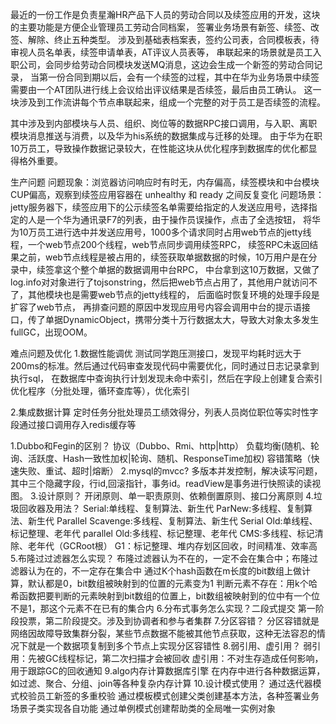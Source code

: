 最近的一份工作是负责星瀚HR产品下人员的劳动合同以及续签应用的开发，这块的主要功能是方便企业管理员工劳动合同档案，
签署业务场景有新签、续签、改签、解除、终止五种类型。
涉及到基础表档案表，签约公司表，合同模板表，待审视人员名单表，续签申请单表，AT评议人员表等，
串联起来的场景就是员工入职公司，会同步给劳动合同模块发送MQ消息，这边会生成一个新签的劳动合同记录，
当第一份合同到期以后，会有一个续签的过程，其中在华为业务场景中续签需要由一个AT团队进行线上会议给出评议结果是否续签，最后由员工确认。
这一块涉及到工作流讲每个节点串联起来，组成一个完整的对于员工是否续签的流程。

其中涉及到内部模块与人员、组织、岗位等的数据RPC接口调用，与入职、离职模块消息推送与消费，以及华为his系统的数据集成与迁移的处理。
由于华为在职10万员工，导致操作数据记录较大，在性能这块从优化程序到数据库的优化都显得格外重要。

生产问题
问题现象：浏览器访问响应时有时无，内存偏高，续签模块和中台模块CUP偏高，观察到续签应用容器在 unhealthy 和 ready 之间反复变化
问题场景：jetty服务器下，续签应用下的公示续签名单需要给指定的人发送应用号，选择指定的人是一个华为通讯录F7的列表，由于操作员误操作，点击了全选按钮，
将华为10万员工进行选中并发送应用号，1000多个请求同时占用web节点的jetty线程，一个web节点200个线程，web节点同步调用续签RPC，
续签RPC未返回结果之前，web节点线程是被占用的，续签获取单据数据的时候，10万用户是在分录中，续签拿这个整个单据的数据调用中台RPC，
中台拿到这10万数据，又做了log.info对对象进行了tojsonstring，然后把web节点占用了，其他用户就访问不了，其他模块也是需要web节点的jetty线程的，
后面临时恢复环境的处理手段是扩容了web节点，
再排查问题的原因中发现应用号内容会调用中台的提示语接口，传了单据DynamicObject，携带分类十万行数据太大，导致大对象太多发生fullGC，出现OOM。


难点问题及优化
1.数据性能调优
测试同学跑压测接口，发现平均耗时远大于200ms的标准。然后通过代码审查发现代码中需要优化，同时通过日志记录拿到执行sql，
在数据库中查询执行计划发现未命中索引，然后在字段上创建复合索引
优化程序（分批处理，循环查库等），优化索引

2.集成数据计算
定时任务分批处理员工绩效得分，列表人员岗位职位等实时性字段通过接口调用存入redis缓存等


1.Dubbo和Fegin的区别？
    协议（Dubbo、Rmi、http|http）
    负载均衡(随机、轮询、活跃度、Hash一致性加权|轮询、随机、ResponseTime加权)
    容错策略（快速失败、重试、超时|熔断）
2.mysql的mvcc?
    多版本并发控制，解决读写问题，其中三个隐藏字段，行id,回滚指针，事务id。readView是事务进行快照读的读视图。
3.设计原则？
    开闭原则、单一职责原则、依赖倒置原则、接口分离原则
4.垃圾回收器及用法？
    Serial:单线程、复制算法、新生代
    ParNew:多线程、复制算法、新生代
    Parallel Scavenge:多线程、复制算法、新生代
    Serial Old:单线程、标记整理、老年代
    parallel Old:多线程、标记整理、老年代
    CMS:多线程、标记清除、老年代（GCRoot根）
    G1：标记整理、堆内存划区回收，时间精准、效率高
5.布隆过过滤器怎么实现？
    布隆过滤器认为不在的，一定不会在集合中；布隆过滤器认为在的，不一定存在集合中
    通过K个hash函数在m长度的bit数组上做计算，默认都是0，bit数组被映射到的位置的元素变为1
    判断元素不存在：用k个哈希函数把要判断的元素映射到bit数组的位置上，bit数组被映射到的位中有一个位不是1，那这个元素不在已有的集合内
6.分布式事务怎么实现？二段式提交
    第一阶段投票，第二阶段提交。涉及到协调者和参与者集群
7.分区容错？
    分区容错就是网络因故障导致集群分裂，某些节点数据不能被其他节点获取，这种无法容忍的情况下就是一个数据项复制到多个节点上实现分区容错性
8.弱引用、虚引用？
    弱引用：先被GC线程标记，第二次扫描才会被回收
    虚引用：不对生存造成任何影响，用于跟踪GC的回收通知
9.algo内存计算数据库引擎
    在内存中进行各种数据运算，如过滤、聚合、分组、join等各种复杂内存计算
10.设计模式使用？
    通过迭代器模式校验员工新签的多重校验
    通过模板模式创建父类创建基本方法，各种签署业务场景子类实现各自功能
    通过单例模式创建帮助类的全局唯一实例对象

